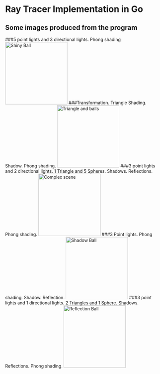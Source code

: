 Ray Tracer Implementation in Go
================================
Some images produced from the program
-------------------------------------
###5 point lights and 3 directional lights. Phong shading
<img title="scene1" src="http://i.imgur.com/axRjwqV.png" width="200px" alt="Shiny Ball"/>
###Transformation. Triangle Shading. Shadow. Phong shading.
<img title="scene2" src="http://i.imgur.com/am36HzJ.png" width="200px" alt="Triangle and balls"/>
###3 point lights and 2 directional lights. 1 Triangle and 5 Spheres. Shadows. Reflections. Phong shading.
<img title="scene3" src="http://i.imgur.com/7ozCp2A.png" width="200px" alt="Complex scene"/>
###3 Point lights. Phong shading. Shadow. Reflection.
<img title="scene4" src="http://i.imgur.com/SSmolKJ.png" width="200px" alt="Shadow Ball"/>
###3 point lights and 1 directional lights. 2 Triangles and 1 Sphere. Shadows. Reflections. Phong shading.
<img title="scene5" src="http://i.imgur.com/3n6PKIL.png" width="200px" alt="Reflection Ball"/>
